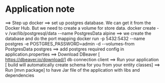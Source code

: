 # Application note
==> Step up docker 
==> set up postgres database. We can get it from the Docker Hub. But we need to create a volume for store data.
docker create -v /var/lib/postgresql/data --name PostgresData alpine
==>  we create the database and do the port mapping 
docker run -p 5432:5432 --name postgres -e POSTGRES_PASSWORD=admin -d --volumes-from PostgresData postgres
==> add postgres required config in application.properties 
==> Download DBeaver [ https://dbeaver.io/download/] db connection client 
==> Run your application [ build will automatically create schema for you from your entity classes]
==> Run [mvn package] to have Jar file of the application with libs and dependencies



 
